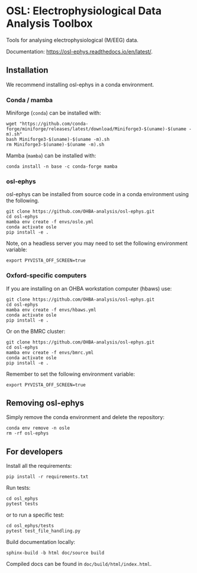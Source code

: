 # OSL: Electrophysiological Data Analysis Toolbox

Tools for analysing electrophysiological (M/EEG) data.

Documentation: https://osl-ephys.readthedocs.io/en/latest/.

## Installation

We recommend installing osl-ephys in a conda environment.

### Conda / mamba

Miniforge (`conda`) can be installed with:
```
wget "https://github.com/conda-forge/miniforge/releases/latest/download/Miniforge3-$(uname)-$(uname -m).sh"
bash Miniforge3-$(uname)-$(uname -m).sh
rm Miniforge3-$(uname)-$(uname -m).sh
```

Mamba (`mamba`) can be installed with:
```
conda install -n base -c conda-forge mamba
```

### osl-ephys

osl-ephys can be installed from source code in a conda environment using the following.

```
git clone https://github.com/OHBA-analysis/osl-ephys.git
cd osl-ephys
mamba env create -f envs/osle.yml
conda activate osle
pip install -e .
```

Note, on a headless server you may need to set the following environment variable:
```
export PYVISTA_OFF_SCREEN=true
```

### Oxford-specific computers

If you are installing on an OHBA workstation computer (hbaws) use:
```
git clone https://github.com/OHBA-analysis/osl-ephys.git
cd osl-ephys
mamba env create -f envs/hbaws.yml
conda activate osle
pip install -e .
```

Or on the BMRC cluster:
```
git clone https://github.com/OHBA-analysis/osl-ephys.git
cd osl-ephys
mamba env create -f envs/bmrc.yml
conda activate osle
pip install -e .
```

Remember to set the following environment variable:
```
export PYVISTA_OFF_SCREEN=true
```

## Removing osl-ephys

Simply remove the conda environment and delete the repository:
```
conda env remove -n osle
rm -rf osl-ephys
```

## For developers

Install all the requirements:
```
pip install -r requirements.txt
```

Run tests:
```
cd osl_ephys
pytest tests
```
or to run a specific test:
```
cd osl_ephys/tests
pytest test_file_handling.py
```

Build documentation locally:
```
sphinx-build -b html doc/source build
```
Compiled docs can be found in `doc/build/html/index.html`.
